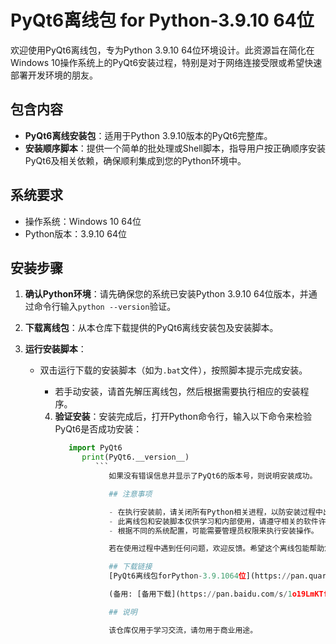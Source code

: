 # PyQt6离线包 for Python-3.9.10 64位

欢迎使用PyQt6离线包，专为Python 3.9.10 64位环境设计。此资源旨在简化在Windows 10操作系统上的PyQt6安装过程，特别是对于网络连接受限或希望快速部署开发环境的朋友。

## 包含内容

- **PyQt6离线安装包**：适用于Python 3.9.10版本的PyQt6完整库。
- **安装顺序脚本**：提供一个简单的批处理或Shell脚本，指导用户按正确顺序安装PyQt6及相关依赖，确保顺利集成到您的Python环境中。

## 系统要求

- 操作系统：Windows 10 64位
- Python版本：3.9.10 64位

## 安装步骤

1. **确认Python环境**：请先确保您的系统已安装Python 3.9.10 64位版本，并通过命令行输入`python --version`验证。

2. **下载离线包**：从本仓库下载提供的PyQt6离线安装包及安装脚本。

3. **运行安装脚本**：
   - 双击运行下载的安装脚本（如为`.bat`文件），按照脚本提示完成安装。
      - 若手动安装，请首先解压离线包，然后根据需要执行相应的安装程序。

      4. **验证安装**：安装完成后，打开Python命令行，输入以下命令来检验PyQt6是否成功安装：
         ```python
            import PyQt6
               print(PyQt6.__version__)
                  ```
                     如果没有错误信息并显示了PyQt6的版本号，则说明安装成功。

                     ## 注意事项

                     - 在执行安装前，请关闭所有Python相关进程，以防安装过程中出现冲突。
                     - 此离线包和安装脚本仅供学习和内部使用，请遵守相关的软件许可协议。
                     - 根据不同的系统配置，可能需要管理员权限来执行安装操作。

                     若在使用过程中遇到任何问题，欢迎反馈。希望这个离线包能帮助您快速、便捷地搭建Python与PyQt6的开发环境！

                     ## 下载链接
                     [PyQt6离线包forPython-3.9.1064位](https://pan.quark.cn/s/478ae4fd989b) 

                     (备用: [备用下载](https://pan.baidu.com/s/1o19LmKTfO0dZRj2tS_7APg?pwd=1234))

                     ## 说明

                     该仓库仅用于学习交流，请勿用于商业用途。

